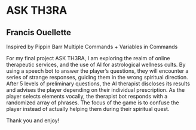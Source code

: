 # ASK TH3RA
## Francis Ouellette

Inspired by Pippin Barr
Multiple Commands + Variables in Commands

For my final project ASK TH3RA, I am exploring the realm of online therapeutic services, and the use of AI for astrological wellness cults. By using a speech bot to answer the player’s questions, they will encounter a series of strange responses, guiding them in the wrong spiritual direction. After 5 levels of preliminary questions, the AI therapist discloses its results and advises the player depending on their individual prescription. As the player selects elements vocally, the therapist bot responds with a randomized array of phrases. The focus of the game is to confuse the player instead of actually helping them during their spiritual quest. 

Thank you and enjoy!

